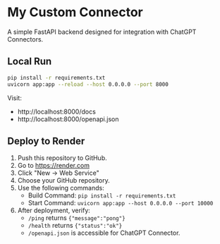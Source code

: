 # My Custom Connector

A simple FastAPI backend designed for integration with ChatGPT Connectors.

## Local Run

```bash
pip install -r requirements.txt
uvicorn app:app --reload --host 0.0.0.0 --port 8000
```

Visit:

- http://localhost:8000/docs
- http://localhost:8000/openapi.json

## Deploy to Render

1. Push this repository to GitHub.
2. Go to https://render.com
3. Click "New → Web Service"
4. Choose your GitHub repository.
5. Use the following commands:
   - Build Command: `pip install -r requirements.txt`
   - Start Command: `uvicorn app:app --host 0.0.0.0 --port 10000`
6. After deployment, verify:
   - `/ping` returns `{"message":"pong"}`
   - `/health` returns `{"status":"ok"}`
   - `/openapi.json` is accessible for ChatGPT Connector.
